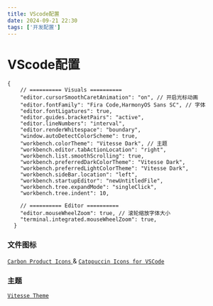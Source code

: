 ```yaml
---
title: VScode配置
date: 2024-09-21 22:30
tags: ['开发配置']
---
```


# VScode配置


```json5
{
    // ========== Visuals ==========
    "editor.cursorSmoothCaretAnimation": "on", // 开启光标动画
    "editor.fontFamily": "Fira Code,HarmonyOS Sans SC", // 字体
    "editor.fontLigatures": true,
    "editor.guides.bracketPairs": "active",
    "editor.lineNumbers": "interval",
    "editor.renderWhitespace": "boundary",
    "window.autoDetectColorScheme": true,
    "workbench.colorTheme": "Vitesse Dark", // 主题
    "workbench.editor.tabActionLocation": "right",
    "workbench.list.smoothScrolling": true,
    "workbench.preferredDarkColorTheme": "Vitesse Dark",
    "workbench.preferredLightColorTheme": "Vitesse Dark",
    "workbench.sideBar.location": "left",
    "workbench.startupEditor": "newUntitledFile",
    "workbench.tree.expandMode": "singleClick",
    "workbench.tree.indent": 10,
    
    // ========== Editor ========== 
    "editor.mouseWheelZoom": true, // 滚轮缩放字体大小
    "terminal.integrated.mouseWheelZoom": true,
  }
  ```

### 文件图标 


[```Carbon Product Icons``` ](https://marketplace.visualstudio.com/items?itemName=antfu.icons-carbon) &
[ ```Catppuccin Icons for VSCode```](https://marketplace.visualstudio.com/items?itemName=Catppuccin.catppuccin-vsc-icons)



### 主题

[```Vitesse Theme```](https://marketplace.visualstudio.com/items?itemName=antfu.theme-vitesse)
